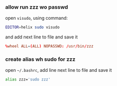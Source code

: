 
### allow run zzz wo passwd
open `visudo`, using command:
```sh
EDITOR=helix sudo visudo
```
and add next line to file and save it
```conf
%wheel ALL=(ALL) NOPASSWD: /usr/bin/zzz
```

### create alias wh sudo for zzz
open `~/.bashrc`, add line next line to file and save it
```sh
alias zzz='sudo zzz'
```
